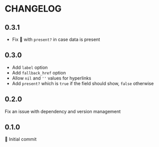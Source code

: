 # CHANGELOG

## 0.3.1

- Fix :bug: with `present?` in case data is present

## 0.3.0

- Add `label` option
- Add `fallback_href` option
- Allow `nil` and `''` values for hyperlinks
- Add `present?` which is `true` if the field should show, `false` otherwise

## 0.2.0

Fix an issue with dependency and version management

## 0.1.0

:baby: Initial commit
